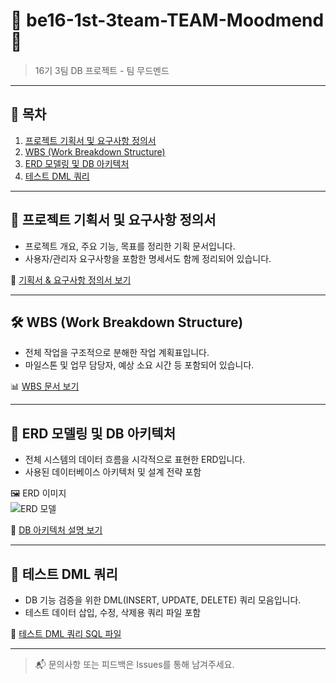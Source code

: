 # 🌈 be16-1st-3team-TEAM-Moodmend 🚀
> 16기 3팀 DB 프로젝트 - 팀 무드멘드

---

## 📑 목차
1. [프로젝트 기획서 및 요구사항 정의서](#-프로젝트-기획서-및-요구사항-정의서)
2. [WBS (Work Breakdown Structure)](#-wbs-work-breakdown-structure)
3. [ERD 모델링 및 DB 아키텍처](#-erd-모델링-및-db-아키텍처)
4. [테스트 DML 쿼리](#-테스트-dml-쿼리)

---

## 📌 프로젝트 기획서 및 요구사항 정의서
- 프로젝트 개요, 주요 기능, 목표를 정리한 기획 문서입니다.
- 사용자/관리자 요구사항을 포함한 명세서도 함께 정리되어 있습니다.

📄 [기획서 & 요구사항 정의서 보기](./docs/Project_Plan_and_Requirements.pdf)

---

## 🛠️ WBS (Work Breakdown Structure)
- 전체 작업을 구조적으로 분해한 작업 계획표입니다.
- 마일스톤 및 업무 담당자, 예상 소요 시간 등 포함되어 있습니다.

📊 [WBS 문서 보기](./docs/WBS.xlsx)

---

## 🧩 ERD 모델링 및 DB 아키텍처
- 전체 시스템의 데이터 흐름을 시각적으로 표현한 ERD입니다.
- 사용된 데이터베이스 아키텍처 및 설계 전략 포함

🖼️ ERD 이미지  
![ERD 모델](./images/ERD_Diagram.png)

📄 [DB 아키텍처 설명 보기](./docs/DB_Architecture.md)

---

## 🧪 테스트 DML 쿼리
- DB 기능 검증을 위한 DML(INSERT, UPDATE, DELETE) 쿼리 모음입니다.
- 테스트 데이터 삽입, 수정, 삭제용 쿼리 파일 포함

📂 [테스트 DML 쿼리 SQL 파일](./sql/Test_DML.sql)

---

> 📬 문의사항 또는 피드백은 Issues를 통해 남겨주세요.
